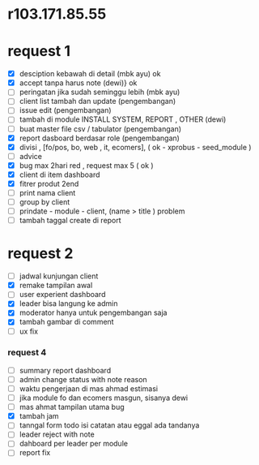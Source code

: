 # r103.171.85.55

# request 1

- [X] desciption kebawah di detail (mbk ayu) ok
- [X] accept tanpa harus note (dewi)} ok
- [ ] peringatan jika sudah seminggu lebih (mbk ayu)
- [ ] client list tambah dan update (pengembangan)
- [ ] issue edit (pengembangan)
- [ ] tambah di module INSTALL SYSTEM, REPORT , OTHER (dewi)
- [ ] buat master file csv / tabulator (pengembangan)
- [X] report dasboard berdasar role (pengembangan)
- [X] divisi , [fo/pos, bo, web , it, ecomers], ( ok - xprobus - seed_module )
- [ ] advice
- [X] bug max 2hari red , request max 5 ( ok )
- [X] client di item dashboard
- [X] fitrer produt 2end
- [ ] print nama client
- [ ] group by client
- [ ] prindate - module - client,  (name > title ) problem
- [ ] tambah taggal create di report

# request 2

- [ ] jadwal kunjungan client
- [X] remake tampilan awal
- [ ] user experient dashboard
- [X] leader bisa langung ke admin
- [X] moderator hanya untuk pengembangan saja
- [X] tambah gambar di comment
- [ ] ux fix

### request 4

- [ ] summary report dashboard
- [ ] admin change status with note reason
- [ ] waktu pengerjaan di mas ahmad estimasi
- [ ] jika module fo dan ecomers masgun, sisanya dewi
- [ ] mas ahmat tampilan utama bug
- [X] tambah jam
- [ ] tanngal form todo isi catatan atau eggal ada tandanya
- [ ] leader reject with note
- [ ] dahboard per leader per module
- [ ] report fix
